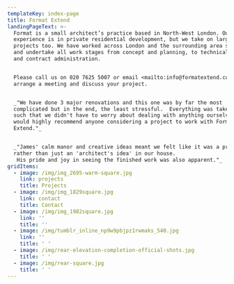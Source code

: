 ```yaml
---
templateKey: index-page
title: Format Extend
landingPageText: >-
  Format is a small architect’s practice based in North-West London. Our primary
  experience is in private residential development, but we take on larger
  projects too. We have worked across London and the surrounding area since 2012
  and undertake all work stages from concept and planning, to technical design
  and contract administration. 


  Please call us on 020 7625 5007 or email <mailto:info@formatextend.com> to
  arrange a meeting and discuss your project.


  _"We have done 3 major renovations and this one was by far the most
  complicated but in the end, the least stressful.  Everything was taken care of
  such that we didn't have to worry about dealing with anything ourselves.  I
  would highly recommend anyone considering a project to work with Format
  Extend."_


  _"James' calm manor and creative ideas meant we felt like it was a process
  rather than just an 'architect's idea' in our house.
   His pride and joy in seeing the finished work was also apparent."_
gridItems:
  - image: /img/img_2695-warm-square.jpg
    link: projects
    title: Projects
  - image: /img/img_1829square.jpg
    link: contact
    title: Contact
  - image: /img/img_1982square.jpg
    link: ''
    title: ''
  - image: /img/tumblr_inline_np9w9pbjpz1rwmaks_540.jpg
    link: ''
    title: ' '
  - image: /img/rear-elevation-completion-official-shots.jpg
    title: ' '
  - image: /img/rear-square.jpg
    title: ' '
---
```


